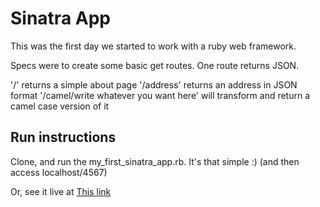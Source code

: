 # Sinatra App

This was the first day we started to work with a ruby web framework.

Specs were to create some basic get routes. One route returns JSON.

'/' returns a simple about page
'/address' returns an address in JSON format
'/camel/write whatever you want here' will transform and return a camel case version of it

## Run instructions
Clone, and run the my_first_sinatra_app.rb. It's that simple :)
(and then access localhost/4567)

Or, see it live at [This link](http://my-first-sinatra-app.herokuapp.com/)